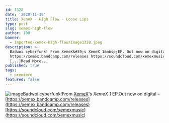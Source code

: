 ```yaml
---
id: 1328
date: '2020-11-19'
title: XemeX - High Flow - Loose Lips
type: post
slug: xemex-high-flow
author: 100
banner:
  - imported/xemex-high-flow/image1328.jpeg
description: >-
  Badwoi cyberfunk! From XemeX&#39;s XemeX 1&nbsp;EP. Out now on digital &#8211;
  https://xemex.bandcamp.com/releases https://soundcloud.com/xemexmusic
  [...]Read More...
published: true
tags:
  - premiere
featured: false
---
```

![image](../imported/xemex-high-flow/image1328.jpeg)Badwoi cyberfunk!From [XemeX](https://xemex.bandcamp.com)'s _XemeX 1_ EP.Out now on digital – [https://xemex.bandcamp.com/releases](https://xemex.bandcamp.com/releases)[https://soundcloud.com/xemexmusic](https://soundcloud.com/xemexmusic)